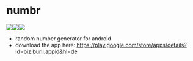 # numbr

<img src="https://lh3.googleusercontent.com/IhNmQ7HTJPEwzmbzu6QxC_D7aO8OxbFqjoyvXkHn3NQLH8irQm7SJokso-W8iZmjob0l=h310-rw" /><img src="https://lh3.googleusercontent.com/Arv9jkHL45qgf78SFZoSOmwEEjl-ZFD_JDjoi9VpctyPVGb0DMHByrJj9_Lzb3bOiUyV=h310-rw" /><img src="https://lh3.googleusercontent.com/JLrgrKyl-79dfQHsJx4Pttegy07sdP0yjdNoKC7_6fZnfnXExh6wviM7_RohrsFU2mU=h310-rw" />


* random number generator for android
* download the app here: https://play.google.com/store/apps/details?id=biz.burli.appid&hl=de
